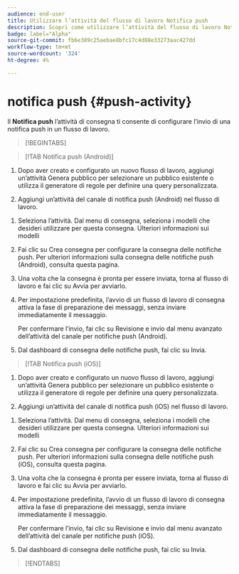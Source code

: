 ```yaml
---
audience: end-user
title: Utilizzare l’attività del flusso di lavoro Notifica push
description: Scopri come utilizzare l’attività del flusso di lavoro Notifica push
badge: label="Alpha"
source-git-commit: fb6e389c25aebae8bfc17c4d88e33273aac427dd
workflow-type: tm+mt
source-wordcount: '324'
ht-degree: 4%

---
```



# notifica push {#push-activity}

Il **Notifica push** l’attività di consegna ti consente di configurare l’invio di una notifica push in un flusso di lavoro.

>[!BEGINTABS]

>[!TAB Notifica push (Android)]

1. Dopo aver creato e configurato un nuovo flusso di lavoro, aggiungi un’attività Genera pubblico per selezionare un pubblico esistente o utilizza il generatore di regole per definire una query personalizzata.

1. Aggiungi un’attività del canale di notifica push (Android) nel flusso di lavoro.

<!--
1. Select the Type of delivery:

    * Single delivery: Choose this option if you want the push notification to be sent only once. You have the flexibility to choose whether or not to include an outbound transition from this activity.

    * Recurring delivery: Choose this option if you want the push notification to be sent multiple times based on a defined frequency. The frequency can be configured using a Scheduler activity, allowing you to schedule the push notification to be sent at regular intervals.
-->

1. Seleziona l’attività. Dal menu di consegna, seleziona i modelli che desideri utilizzare per questa consegna. Ulteriori informazioni sui modelli

1. Fai clic su Crea consegna per configurare la consegna delle notifiche push. Per ulteriori informazioni sulla consegna delle notifiche push (Android), consulta questa pagina.

1. Una volta che la consegna è pronta per essere inviata, torna al flusso di lavoro e fai clic su Avvia per avviarlo.

1. Per impostazione predefinita, l’avvio di un flusso di lavoro di consegna attiva la fase di preparazione dei messaggi, senza inviare immediatamente il messaggio.

   Per confermare l’invio, fai clic su Revisione e invio dal menu avanzato dell’attività del canale per notifiche push (Android).

1. Dal dashboard di consegna delle notifiche push, fai clic su Invia.

>[!TAB Notifica push (iOS)]

1. Dopo aver creato e configurato un nuovo flusso di lavoro, aggiungi un’attività Genera pubblico per selezionare un pubblico esistente o utilizza il generatore di regole per definire una query personalizzata.

1. Aggiungi un’attività del canale di notifica push (iOS) nel flusso di lavoro.

<!--
1. Select the Type of delivery:

    * Single delivery: Choose this option if you want the push notification to be sent only once. You have the flexibility to choose whether or not to include an outbound transition from this activity.

    * Recurring delivery: Choose this option if you want the push notification to be sent multiple times based on a defined frequency. The frequency can be configured using a Scheduler activity, allowing you to schedule the push notification to be sent at regular intervals.
-->

1. Seleziona l’attività. Dal menu di consegna, seleziona i modelli che desideri utilizzare per questa consegna. Ulteriori informazioni sui modelli

1. Fai clic su Crea consegna per configurare la consegna delle notifiche push. Per ulteriori informazioni sulla consegna delle notifiche push (iOS), consulta questa pagina.

1. Una volta che la consegna è pronta per essere inviata, torna al flusso di lavoro e fai clic su Avvia per avviarlo.

1. Per impostazione predefinita, l’avvio di un flusso di lavoro di consegna attiva la fase di preparazione dei messaggi, senza inviare immediatamente il messaggio.

   Per confermare l’invio, fai clic su Revisione e invio dal menu avanzato dell’attività del canale per notifiche push (iOS).

1. Dal dashboard di consegna delle notifiche push, fai clic su Invia.

>[!ENDTABS]
